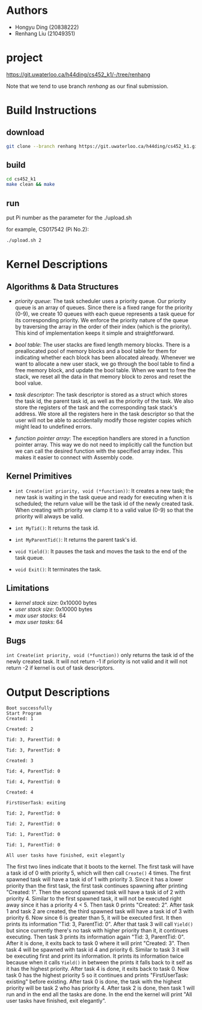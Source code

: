 # Authors
- Hongyu Ding (20838222)
- Renhang Liu (21049351)

# project
https://git.uwaterloo.ca/h44ding/cs452_k1/-/tree/renhang

Note that we tend to use branch *renhang* as our final submission.

# Build Instructions
## download
```bash
git clone --branch renhang https://git.uwaterloo.ca/h44ding/cs452_k1.git
```
## build
```bash
cd cs452_k1
make clean && make
```
## run
put Pi number as the parameter for the ./upload.sh

for example, CS017542 (Pi No.2):
```bash
./upload.sh 2
```

# Kernel Descriptions
## Algorithms & Data Structures
- *priority queue*: 
The task scheduler uses a priority queue. Our priority queue is an array of queues. Since there is a fixed range for the priority (0-9), we create 10 queues with each queue represents a task queue for its corresponding priority. We enforce the priority nature of the queue by traversing the array in the order of their index (which is the priority). This kind of implementation keeps it simple and straightforward.

- *bool table*: 
The user stacks are fixed length memory blocks. There is a preallocated pool of memory blocks and a bool table for them for indicating whether each block has been allocated already. Whenever we want to allocate a new user stack, we go through the bool table to find a free memory block, and update the bool table. When we want to free the stack, we reset all the data in that memory block to zeros and reset the bool value.

- *task descriptor*: 
The task descriptor is stored as a struct which stores the task id, the parent task id, as well as the priority of the task. We also store the registers of the task and the corresponding task stack's address. We store all the registers here in the task descriptor so that the user will not be able to accidentally modify those register copies which might lead to undefined errors.

- *function pointer array*:
The exception handlers are stored in a function pointer array. This way we do not need to implicitly call the function but we can call the desired function with the specified array index. This makes it easier to connect with Assembly code.

## Kernel Primitives
- `int Create(int priority, void (*function))`: 
   It creates a new task; the new task is waiting in the task queue and ready for executing when it is scheduled; the return value will be the task id of the newly created task. When creating with priority we clamp it to a valid value (0-9) so that the priority will always be valid.

- `int MyTid()`:
   It returns the task id.

- `int MyParentTid()`:
   It returns the parent task's id.

- `void Yield()`:
   It pauses the task and moves the task to the end of the task queue.

- `void Exit()`:
   It terminates the task.

## Limitations
- *kernel stack size*: 0x10000 bytes
- *user stack size*: 0x10000 bytes
- *max user stacks*: 64
- *max user tasks*: 64

## Bugs
`int Create(int priority, void (*function))` only returns the task id of the newly created task. It will not return -1 if priority is not valid and it will not return -2 if kernel is out of task descriptors.

# Output Descriptions
```console
Boot successfully
Start Program
Created: 1

Created: 2

Tid: 3, ParentTid: 0

Tid: 3, ParentTid: 0

Created: 3

Tid: 4, ParentTid: 0

Tid: 4, ParentTid: 0

Created: 4

FirstUserTask: exiting

Tid: 2, ParentTid: 0

Tid: 2, ParentTid: 0

Tid: 1, ParentTid: 0

Tid: 1, ParentTid: 0

All user tasks have finished, exit elegantly
```
The first two lines indicate that it boots to the kernel. The first task will have a task id of 0 with priority 5, which will then call `Create()` 4 times. The first spawned task will have a task id of 1 with priority 3. Since it has a lower priority than the first task, the first task continues spawning after printing "Created: 1". Then the second spawned task will have a task id of 2 with priority 4. Similar to the first spawned task, it will not be executed right away since it has a priority 4 < 5. Then task 0 prints "Created: 2". After task 1 and task 2 are created, the third spawned task will have a task id of 3 with priority 6. Now since 6 is greater than 5, it will be executed first. It then prints its information "Tid: 3, ParentTid: 0". After that task 3 will call `Yield()` but since currently there's no task with higher priority than it, it continues executing. Then task 3 prints its information again "Tid: 3, ParentTid: 0". After it is done, it exits back to task 0 where it will print "Created: 3". Then task 4 will be spawned with task id 4 and priority 6. Similar to task 3 it will be executing first and print its information. It prints its information twice because when it calls `Yield()` in between the prints it falls back to it self as it has the highest priority. After task 4 is done, it exits back to task 0. Now task 0 has the highest priority 5 so it continues and prints "FirstUserTask: existing" before existing. After task 0 is done, the task with the highest priority will be task 2 who has priority 4. After task 2 is done, then task 1 will run and in the end all the tasks are done. In the end the kernel will print "All user tasks have finished, exit elegantly".
